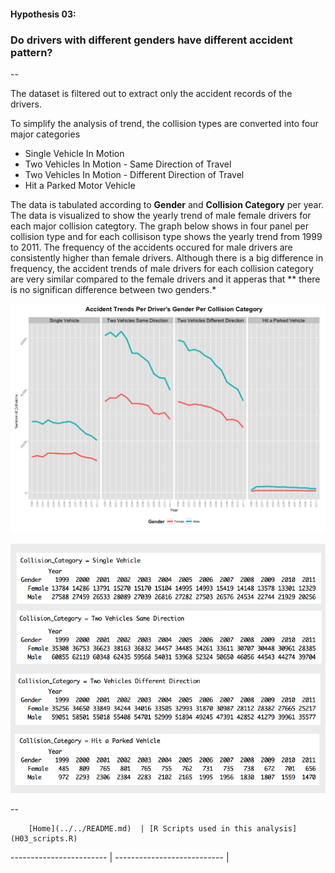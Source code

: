 #### Hypothesis 03:
### Do drivers with different genders have different accident pattern?
--

The dataset is filtered out to extract only the accident records of the drivers. 

To simplify the analysis of trend, the collision types are converted into four major categories 
* Single Vehicle In Motion
* Two Vehicles In Motion - Same Direction of Travel
* Two Vehicles In Motion - Different Direction of Travel
* Hit a Parked Motor Vehicle

The data is tabulated according to **Gender** and **Collision Category** per year. The data is visualized to show the yearly trend of male female drivers for each major collision categtory. The graph below shows in four panel per collision type and for each collisison type shows the yearly trend from 1999 to 2011. The frequency of the accidents occured for male drivers are consistently higher than female drivers. Although there is a big difference in frequency, the accident trends of male drivers for each collision category are very similar compared to the female drivers and it apperas that ** there is no significan difference between two genders.* 


![](H03_GraphA.png)

![](H03_TableA.png)


--
        
        [Home](../../README.md)  | [R Scripts used in this analysis](H03_scripts.R)
------------------------ | ---------------------------
        |
